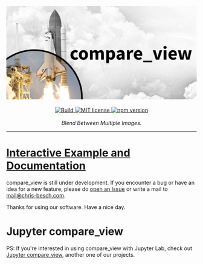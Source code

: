 <p align="center">
    <a href="#"><img src="https://raw.githubusercontent.com/Octoframes/compare_view/main/banner.png"></a>
    <br />
    <br />
    <a href="https://github.com/Octoframes/compare_view/actions/workflows/build.yml">
        <img src="https://github.com/Octoframes/compare_view/actions/workflows/build.yml/badge.svg" alt="Build">
    </a>
    <a href="https://github.com/Octoframes/compare_view/blob/main/LICENSE">
        <img src="https://img.shields.io/badge/license-MIT-blue.svg" alt="MIT license" />
    </a>
    <a href="https://badge.fury.io/js/compare_view">
        <img src="https://badge.fury.io/js/compare_view.svg" alt="npm version" height="18">
    </a>
    <br />
    <br />
    <i>Blend Between Multiple Images.</i>
</p>
<hr />

# [Interactive Example and Documentation](https://octoframes.github.io/compare_view)

compare_view is still under development.
If you encounter a bug or have an idea for a new feature, please do [open an Issue](https://github.com/Octoframes/compare_view/issues) or write a mail to [mail@chris-besch.com](mailto:mail@chris-besch.com).

Thanks for using our software.
Have a nice day.

# Jupyter compare_view
PS: If you're interested in using compare_view with Jupyter Lab, check out [Jupyter compare_view](https://github.com/Octoframes/jupyter_compare_view), another one of our projects.

